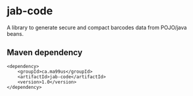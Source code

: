 # jab-code

A library to generate secure and compact barcodes data from POJO/java beans.

## Maven dependency

    <dependency>
        <groupId>ca.ma99us</groupId>
        <artifactId>jab-code</artifactId>
        <version>1.0</version>
    </dependency>

